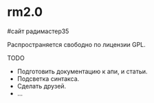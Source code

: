 rm2.0
=====

#сайт радимастер35

Распространяется свободно по лицензии GPL.

TODO

  * Подготовить документацию к апи, и статьи.
  * Подсветка синтакса.
  * Сделать друзей.
  * ...
